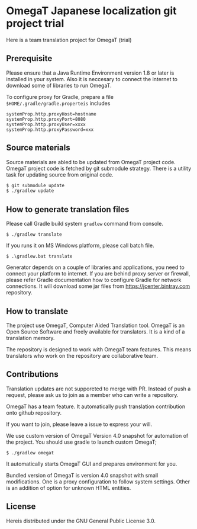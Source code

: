 # OmegaT Japanese localization git project trial 

Here is a team translation project for OmegaT (trial)

## Prerequisite

Please ensure that a Java Runtime Environment version 1.8 or later is installed in your system.
Also it is neccesary to connect the internet to download some of libraries to run OmegaT.

To configure proxy for Gradle, prepare a file `$HOME/.gradle/gradle.properteis` includes
```
systemProp.http.proxyHost=hostname
systemProp.http.proxyPort=8080
systemProp.http.proxyUser=xxxx
systemProp.http.proxyPassword=xxx
```

## Source materials

Source materials are abled to be updated from OmegaT project code.
OmegaT project code is fetched by git submodule strategy.
There is a utility task for updating source from original code.

```bash
$ git submodule update
$ ./gradlew update
```

## How to generate translation files

Please call Gradle build system `gradlew` command from console.

```
$ ./gradlew translate
```

If you runs it on MS Windows platform, please call batch file.

```
$ .\gradlew.bat translate
```

Generator depends on a couple of libraries and applications, you need to connect
your platform to internet. If you are behind proxy server or firewall, please
refer Gradle documentation how to configure Gradle for network connections.
It will download some jar files from https://jcenter.bintray.com repository.

## How to translate

The project use OmegaT, Computer Aided Translation tool.
OmegaT is an Open Source Software and freely available for translators.
It is a kind of a translation memory.

The repository is designed to work with OmegaT team features. This means
translators who work on the repository are collaborative team.

## Contributions

Translation updates are not supporeted to merge with PR. Instead of push a request,
please ask us to join as a member who can write a repository.

OmegaT has a team feature. It automatically push translation contribution
onto github repository.

If you want to join, please leave a issue to express your will.

We use custom version of OmegaT Version 4.0 snapshot for automation of the project.
You should use gradle to launch custom OmegaT;

```
$ ./gradlew omegat
```

It automatically starts OmegaT GUI and prepares environment for you.

Bundled version of OmegaT is version 4.0 snapshot with small modifications.
One is a proxy configuration to follow system settings. Other is an addition of option
for unknown HTML entities.

## License

Hereis distributed under the GNU General Public License 3.0.

